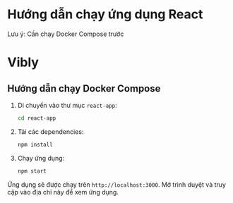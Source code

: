# Hướng dẫn chạy ứng dụng React
Lưu ý: Cần chạy Docker Compose trước
# Vibly

## Hướng dẫn chạy Docker Compose

1. Di chuyển vào thư mục `react-app`:
    ```sh
    cd react-app
    ```

2. Tải các dependencies:
    ```sh
    npm install

3. Chạy ứng dụng:
    ```sh
    npm start
    ```

Ứng dụng sẽ được chạy trên `http://localhost:3000`. Mở trình duyệt và truy cập vào địa chỉ này để xem ứng dụng.

